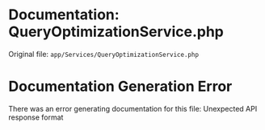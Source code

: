 # Documentation: QueryOptimizationService.php

Original file: `app/Services/QueryOptimizationService.php`

# Documentation Generation Error

There was an error generating documentation for this file: Unexpected API response format